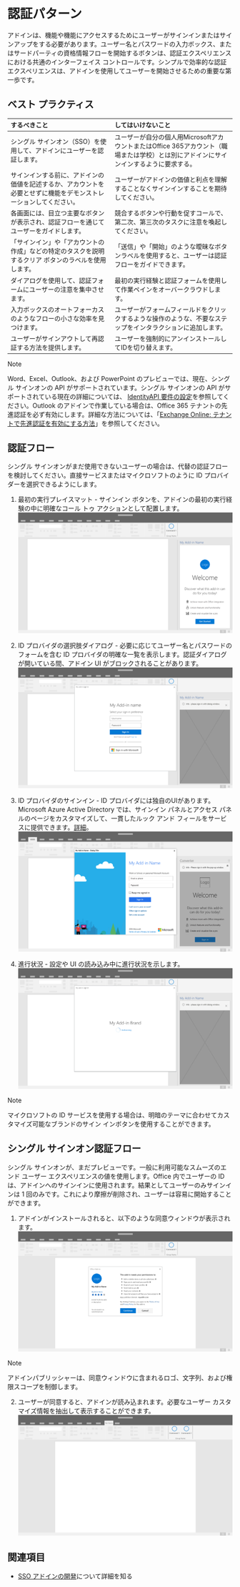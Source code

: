 # <a name="authentication-patterns"></a>認証パターン

アドインは、機能や機能にアクセスするためにユーザーがサインインまたはサインアップをする必要があります。ユーザー名とパスワードの入力ボックス、またはサードパーティの資格情報フローを開始するボタンは、認証エクスペリエンスにおける共通のインターフェイス コントロールです。シンプルで効率的な認証エクスペリエンスは、アドインを使用してユーザーを開始させるための重要な第一歩です。

## <a name="best-practices"></a>ベスト プラクティス

|するべきこと|してはいけないこと|
|:----|:----|
|シングル サインオン（SSO）を使用して、アドインにユーザーを認証します。|ユーザーが自分の個人用MicrosoftアカウントまたはOffice 365アカウント（職場または学校）とは別にアドインにサインインするように要求する。|
|サインインする前に、アドインの価値を記述するか、アカウントを必要とせずに機能をデモンストレーションしてください。 |ユーザーがアドインの価値と利点を理解することなくサインインすることを期待してください。|
|各画面には、目立つ主要なボタンが表示され、認証フローを通じてユーザーをガイドします。 |競合するボタンや行動を促すコールで、第二次、第三次のタスクに注意を喚起してください。|
|「サインイン」や「アカウントの作成」などの特定のタスクを説明するクリア ボタンのラベルを使用します。   |「送信」や「開始」のような曖昧なボタンラベルを使用すると、ユーザーは認証フローをガイドできます。|
|ダイアログを使用して、認証フォームにユーザーの注意を集中させます。    |最初の実行経験と認証フォームを使用して作業ペインをオーバークラウドします。|
|入力ボックスのオートフォーカスのようなフローの小さな効率を見つけます。 |ユーザーがフォームフィールドをクリックするような操作のような、不要なステップをインタラクションに追加します。|
|ユーザーがサインアウトして再認証する方法を提供します。    |ユーザーを強制的にアンインストールしてIDを切り替えます。|

> [!NOTE]
> Word、Excel、Outlook、および PowerPoint のプレビューでは、現在、シングル サインオンの API がサポートされています。シングル サインオンの API がサポートされている現在の詳細については、 [IdentityAPI 要件の設定](https://docs.microsoft.com/office/dev/add-ins/reference/requirement-sets/identity-api-requirement-sets?view=office-js)を参照してください。Outlook のアドインで作業している場合は、Office 365 テナントの先進認証を必ず有効にします。詳細な方法については、「[Exchange Online: テナントで先進認証を有効にする方法](https://social.technet.microsoft.com/wiki/contents/articles/32711.exchange-online-how-to-enable-your-tenant-for-modern-authentication.aspx)」を参照してください。


## <a name="authentication-flow"></a>認証フロー
シングル サインオンがまだ使用できないユーザーの場合は、代替の認証フローを検討してください。直接サービスまたはマイクロソフトのように ID プロバイダーを選択できるようにします。

1. 最初の実行プレイスマット - サインイン ボタンを、アドインの最初の実行経験の中に明確なコール トゥ アクションとして配置します。
![](../images/add-in-fre-value-placemat.png)

2. ID プロバイダの選択肢ダイアログ - 必要に応じてユーザー名とパスワードのフォームを含む ID プロバイダの明確な一覧を表示します。認証ダイアログが開いている間、アドイン UI がブロックされることがあります。 ![](../images/add-in-auth-choices-dialog.png)



3. ID プロバイダのサインイン - ID プロバイダには独自のUIがあります。Microsoft Azure Active Directory では、サインイン パネルとアクセス パネルのページをカスタマイズして、一貫したルック アンド フィールをサービスに提供できます。[詳細](https://docs.microsoft.com/azure/active-directory/fundamentals/customize-branding)。 ![](../images/add-in-auth-identity-sign-in.png)

4. 進行状況 - 設定や UI の読み込み中に進行状況を示します。
![](../images/add-in-auth-modal-interstitial.png)

> [!NOTE] 
> マイクロソフトの ID サービスを使用する場合は、明暗のテーマに合わせてカスタマイズ可能なブランドのサイン インボタンを使用することができます。

## <a name="single-sign-on-authentication-flow"></a>シングル サインオン認証フロー
シングル サインオンが、まだプレビューです。一般に利用可能なスムーズのエンド ユーザー エクスペリエンスの値を使用します。Office 内でユーザーの ID は、アドインへのサインインに使用されます。結果としてユーザーのみサインインは 1 回のみです。これにより摩擦が削除され、ユーザーは容易に開始することができます。

1. アドインがインストールされると、以下のような同意ウィンドウが表示されます。 ![](../images/add-in-auth-SSO-consent-dialog.png)
> [!NOTE]
> アドインパブリッシャーは、同意ウィンドウに含まれるロゴ、文字列、および権限スコープを制御します。

2. ユーザーが同意すると、アドインが読み込まれます。必要なユーザー カスタマイズ情報を抽出して表示することができます。 ![](../images/add-in-ribbon.png)

## <a name="see-also"></a>関連項目
- [SSO アドインの開発](https://docs.microsoft.com/office/dev/add-ins/develop/sso-in-office-add-ins)について詳細を知る